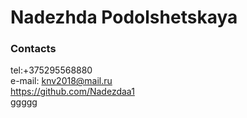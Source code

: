 # Nadezhda Podolshetskaya  
### Contacts  
tel:+375295568880  
e-mail: knv2018@mail.ru  
https://github.com/Nadezdaa1  
ggggg